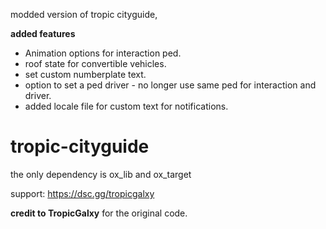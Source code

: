 modded version of tropic cityguide,

**added features**

* Animation options for interaction ped.
* roof state for convertible vehicles.
* set custom numberplate text.
* option to set a ped driver - no longer use same ped for interaction and driver.
* added locale file for custom text for notifications.


# tropic-cityguide
the only dependency is ox_lib and ox_target

support: https://dsc.gg/tropicgalxy

**credit to TropicGalxy** for the original code.
